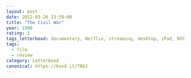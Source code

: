 ```yaml
---
layout: post 
date: 2012-03-26 23:59:00
title: "The Civil War"
year: 1990
rating: 1
tags_letterboxd: documentary, Netflix, streaming, desktop, iPad, NYC
tags:
  - film
  - review
category: Letterboxd
canonical: https://boxd.it/7NGJ
---
```

